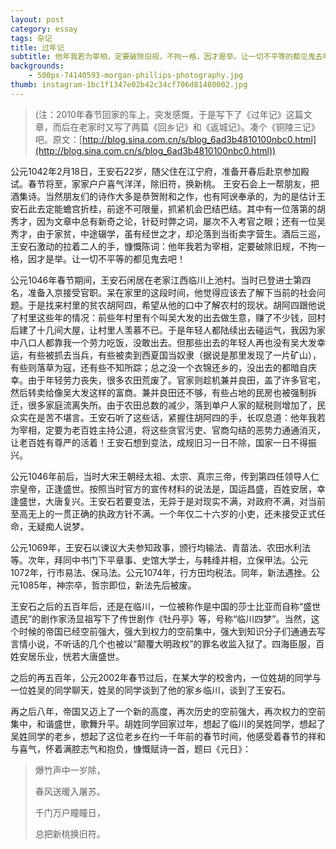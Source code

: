 ```yaml
---
layout: post
category: essay
tags: 杂记
title: 过年记
subtitle: 他年我若为宰相，定要破除旧规，不拘一格，因才是举。让一切不平等的都见鬼去吧！
backgrounds:
    - 500px-74140593-morgan-phillips-photography.jpg
thumb: instagram-1bc1f1347e02b42c34cf706d81480002.jpg
---
```


>(注：2010年春节回家的车上，突发感慨，于是写下了《过年记》这篇文章，而后在老家时又写了两篇《回乡记》和《返城记》。凑个《铜陵三记》吧。原文：[http://blog.sina.com.cn/s/blog_6ad3b4810100nbc0.html](http://blog.sina.com.cn/s/blog_6ad3b4810100nbc0.html))

公元1042年2月18日，王安石22岁，随父住在江宁府，准备开春后赴京参加殿试。春节将至，家家户户喜气洋洋，除旧符，换新桃。 王安石会上一帮朋友，把酒集诗。当然朋友们的诗作大多是恭贺附和之作，也有阿谀奉承的，为的是估计王安石此去定能蟾宫折桂，前途不可限量，抓紧机会巴结巴结。其中有一位落第的胡秀才，因为文章中总有新奇之论，针砭时弊之词，屡次不入考官之眼；还有一位吴秀才，由于家贫，中途辍学，虽有经世之才，却沦落到当街卖字营生。酒后三巡，王安石激动的拉着二人的手，慷慨陈词：他年我若为宰相，定要破除旧规，不拘一格，因才是举。让一切不平等的都见鬼去吧！

公元1046年春节期间，王安石闲居在老家江西临川上池村。当时已登进士第四名，准备入京接受官职。呆在家里的这段时间，他觉得应该去了解下当前的社会问题。于是找来村里的贫农胡阿四，希望从他的口中了解农村的现状。胡阿四跟他说了村里这些年的情况：前些年村里有个叫吴大发的出去做生意，赚了不少钱，回村后建了十几间大屋，让村里人羡慕不已。于是年轻人都陆续出去碰运气，我因为家中八口人都靠我一个劳力吃饭，没敢出去。但那些出去的年轻人再也没有吴大发幸运，有些被抓去当兵，有些被卖到西夏国当奴隶（据说是那里发现了一片矿山），有些则落草为寇，还有些不知所踪；总之没一个衣锦还乡的，没出去的都暗自庆幸。由于年轻劳力丧失，很多农田荒废了。官家则趁机兼并良田，盖了许多官宅，然后转卖给像吴大发这样的富商。兼并良田还不够，有些占地的民房也被强制拆迁，很多家庭流离失所。由于农田总数的减少，落到单户人家的赋税则增加了，民众实在是苦不堪言。王安石听了这些话，紧握住胡阿四的手，长叹息道：他年我若为宰相，定要为老百姓主持公道，将这些贪官污吏、官商勾结的恶势力通通消灭，让老百姓有尊严的活着！王安石想到变法，成规旧习一日不除，国家一日不得振兴。

公元1046年前后，当时大宋王朝经太祖、太宗、真宗三帝，传到第四任领导人仁宗皇帝，正逢盛世。按照当时官方的宣传材料的说法是，国运昌盛，百姓安居，幸逢盛世，大唐复兴。王安石若要变法，无异于是对现实不满，对政府不满，对当前至高无上的一贯正确的执政方针不满。一个年仅二十六岁的小吏，还未接受正式任命，无疑痴人说梦。

公元1069年，王安石以谏议大夫参知政事，颁行均输法、青苗法、农田水利法等。次年，拜同中书门下平章事、史馆大学士，与韩绛并相，立保甲法。公元1072年，行市易法、保马法。公元1074年，行方田均税法。同年，新法遇挫。公元1085年，神宗卒，哲宗即位，新法先后被废。

王安石之后的五百年后，还是在临川，一位被称作是中国的莎士比亚而自称“盛世遗民”的剧作家汤显祖写下了传世剧作《牡丹亭》等，号称“临川四梦”。当然，这个时候的帝国已经空前强大，强大到权力的空前集中，强大到知识分子们通通去写言情小说，不听话的几个也被以“颠覆大明政权”的罪名收监入狱了。四海臣服，百姓安居乐业，恍若大唐盛世。

之后的再五百年，公元2002年春节过后，在某大学的校舍内，一位姓胡的同学与一位姓吴的同学聊天，姓吴的同学谈到了他的家乡临川，谈到了王安石。

再之后八年，帝国又迈上了一个新的高度，再次历史的空前强大，再次权力的空前集中，和谐盛世，歌舞升平。胡姓同学回家过年，想起了临川的吴姓同学，想起了吴姓同学的老乡，想起了这位老乡在约一千年前的春节时间，他感受着春节的祥和与喜气，怀着满腔志气和抱负，慷慨赋诗一首，题曰《元日》：

> 爆竹声中一岁除，
>
> 春风送暖入屠苏。
>
> 千门万户瞳瞳日，
>
> 总把新桃换旧符。
